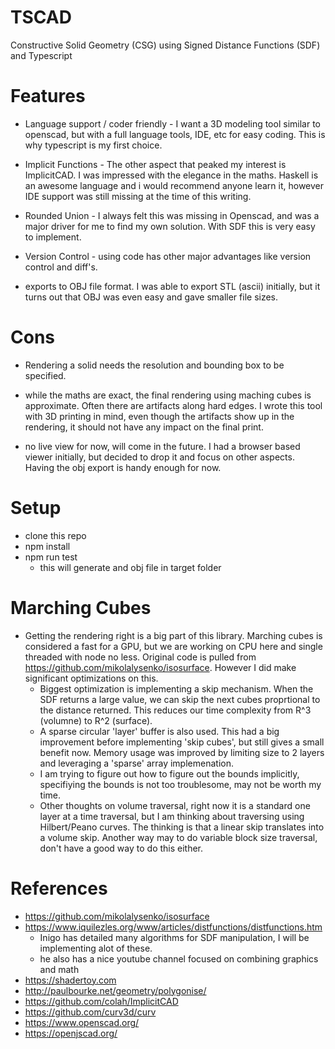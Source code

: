 # TSCAD 
Constructive Solid Geometry (CSG) using Signed Distance Functions (SDF) and Typescript 

# Features
* Language support / coder friendly - I want a 3D modeling tool similar to openscad, but with a full language tools, IDE, etc for easy coding.  This is why typescript is my first choice.

* Implicit Functions - The other aspect that peaked my interest is ImplicitCAD.  I was impressed with the elegance in the maths. Haskell is an awesome language and i would recommend anyone learn it, however IDE support was still missing at the time of this writing.

* Rounded Union - I always felt this was missing in Openscad, and was a major driver for me to find my own solution.  With SDF this is very easy to implement.

* Version Control - using code has other major advantages like version control and diff's.

* exports to OBJ file format.  I was able to export STL (ascii) initially, but it turns out that OBJ was even easy and gave smaller file sizes.

# Cons
* Rendering a solid needs the resolution and bounding box to be specified.

* while the maths are exact, the final rendering using maching cubes is approximate.  Often there are artifacts along hard edges.  I wrote this tool with 3D printing in mind, even though the artifacts show up in the rendering, it should not have any impact on the final print.

* no live view for now, will come in the future. I had a browser based viewer initially, but decided to drop it and focus on other aspects. Having the obj export is handy enough for now.

# Setup
* clone this repo
* npm install
* npm run test
  - this will generate and obj file in target folder

# Marching Cubes
* Getting the rendering right is a big part of this library.  Marching cubes is considered a fast for a GPU, but we are working on CPU here and single threaded with node no less.  Original code is pulled from https://github.com/mikolalysenko/isosurface.  However I did make significant optimizations on this.
  - Biggest optimization is implementing a skip mechanism.  When the SDF returns a large value, we can skip the next cubes proprtional to the distance returned.  This reduces our time complexity from R^3 (volumne) to R^2 (surface).
  - A sparse circular 'layer' buffer is also used.  This had a big improvement before implementing 'skip cubes', but still gives a small benefit now.  Memory usage was improved by limiting size to 2 layers and leveraging a 'sparse' array implemenation.
  - I am trying to figure out how to figure out the bounds implicitly, specifiying the bounds is not too troublesome, may not be worth my time.
  - Other thoughts on volume traversal, right now it is a standard one layer at a time traversal, but I am thinking about traversing using Hilbert/Peano curves.  The thinking is that a linear skip translates into a volume skip. Another way may to do variable block size traversal, don't have a good way to do this either. 

# References
* https://github.com/mikolalysenko/isosurface
* https://www.iquilezles.org/www/articles/distfunctions/distfunctions.htm
  - Inigo has detailed many algorithms for SDF manipulation, I will be implementing alot of these.
  - he also has a nice youtube channel focused on combining graphics and math
* https://shadertoy.com
* http://paulbourke.net/geometry/polygonise/
* https://github.com/colah/ImplicitCAD
* https://github.com/curv3d/curv
* https://www.openscad.org/
* https://openjscad.org/
